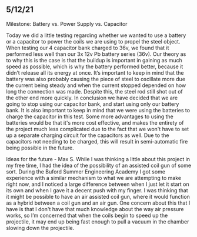 ## 5/12/21
Milestone: Battery vs. Power Supply vs. Capacitor


Today we did a little testing regarding whether we wanted to use a battery or a capacitor to power the coils we are using to propel the steel object. When testing our 4 
capacitor bank charged to 36v, we found that it performed less well than our 3x 12v Pb battery series (36v). Our theory as to why this is the case is that the buildup is important 
in gaining as much speed as possible, which is why the battery performed better, because it didn’t release all its energy at once. It’s important to keep in mind that the battery 
was also probably causing the piece of steel to oscillate more due the current being steady and when the current stopped depended on how long the connection was made. Despite this, 
the steel rod still shot out of the other end more quickly.  In conclusion we have decided that we are going to stop using our capacitor bank, and start using only our battery 
bank. It is also important to keep in mind that we were using the batteries to charge the capacitor in this test. Some more advantages to using the batteries would be that it's 
more cost effective, and makes the entirety of the project much less complicated due to the fact that we won't have to set up a separate charging circuit for the capacitors as 
well. Due to the capacitors not needing to be charged, this will result in semi-automatic fire being possible in the future. 

Ideas for the future - Max S.
While I was thinking a little about this project in my free time, I had the idea of the possibility of an assisted coil gun of some sort. During the Buford Summer Engineering 
Academy I got some experience with a similar mechanism to what we are attempting to make right now, and I noticed a large difference between when I just let it start on its own 
and when I gave it a decent push with my finger. I was thinking that it might be possible to have an air assisted coil gun, where it would function as a hybrid between a coil gun 
and an air gun. One concern about this that I have is that I don't have that much knowledge about the way air pressure works, so I’m concerned that when the coils begin to speed 
up the projectile, it may end up being fast enough to pull a vacuum in the chamber slowing down the projectile. 
